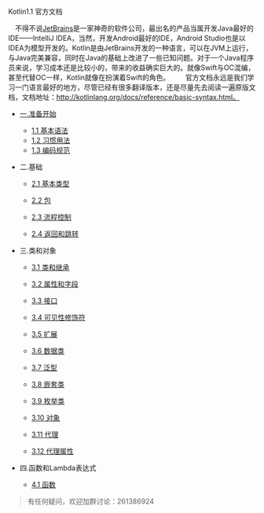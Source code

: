 
Kotlin1.1 官方文档

　不得不说[JetBrains](https://www.jetbrains.com/)是一家神奇的软件公司，最出名的产品当属开发Java最好的IDE——IntelliJ IDEA，当然，开发Android最好的IDE，Android Studio也是以IDEA为模型开发的。Kotlin是由JetBrains开发的一种语言，可以在JVM上运行，与Java完美兼容，同时在Java的基础上改进了一些已知问题。对于一个Java程序员来说，学习成本还是比较小的，带来的收益确实巨大的。就像Swift与OC混编，甚至代替OC一样，Kotlin就像在扮演着Swift的角色。
　　官方文档永远是我们学习一门语言最好的地方，尽管已经有很多翻译版本，还是尽量先去阅读一遍原版文档，文档地址：http://kotlinlang.org/docs/reference/basic-syntax.html。

* [一.准备开始](..md)
    * [1.1 基本语法](getting-started/basic-syntax.md)
    * [1.2 习惯用法](started/idioms.md)
    * [1.3 编码规范](started/coding-conventions.md)

* 二.基础
    * [2.1 基本类型](chapter2/Kotlin2-1-基本类型.md)

    * [2.2 包](chapter2/Kotlin2-2-包.md)

    * [2.3 流程控制](chapter2/Kotlin2-3-流程控制.md)

    * [2.4 返回和跳转](chapter2/Kotlin2-4-返回和跳转.md)

* 三.类和对象

    * [3.1 类和继承](chapter3/Kotlin3-1-类和继承.md)

    * [3.2 属性和字段](chapter3/Kotlin3-2-对象.md)

    * [3.3 接口](chapter3/Kotlin3-3-接口.md)

    * [3.4 可见性修饰符](chapter3/Kotlin3-4-可见性修饰符.md)

    * [3.5 扩展](chapter3/Kotlin3-5-扩展.md)

    * [3.6 数据类](chapter3/Kotlin3-6-数据类.md)

    * [3.7 泛型](chapter3/Kotlin3-7-泛型.md)

    * [3.8 嵌套类](chapter3/Kotlin3-8-嵌套类.md)

    * [3.9 枚举类](chapter3/Kotlin3-9-枚举类.md)

    * [3.10 对象](chapter3/Kotlin3-10-对象.md)

    * [3.11 代理](chapter3/Kotlin3-11-代理.md)

    * [3.12 代理属性](chapter3/Kotlin3-12-代理属性.md)

* 四.函数和Lambda表达式

    * [4.1 函数](chapter4/Kotlin4-1-函数.md)

> 有任何疑问，欢迎加群讨论：261386924
